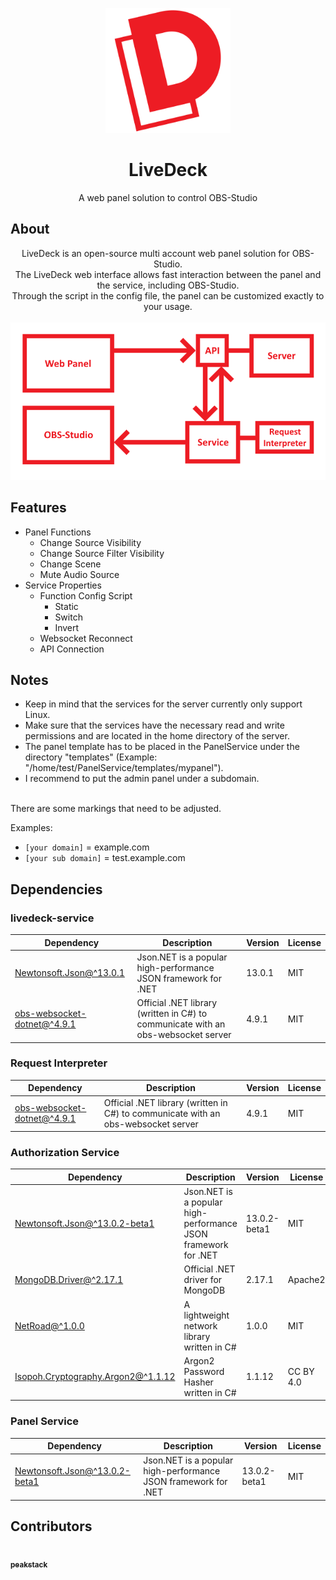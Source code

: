 <p align="center">
  <img width="200" src="logo_ld_livedeck_1.png">
</p>

<h1 align="center">LiveDeck</h1>

<p align="center">
  A web panel solution to control OBS-Studio
</p>

## About
<p align="center">
  LiveDeck is an open-source multi account web panel solution for OBS-Studio.<br />
  The LiveDeck web interface allows fast interaction between the panel and the service, including OBS-Studio.<br />
  Through the script in the config file, the panel can be customized exactly to your usage.<br /><br />
  <img src="ld_function.png">
</p>

 
## Features
 - Panel Functions
   - Change Source Visibility
   - Change Source Filter Visibility
   - Change Scene
   - Mute Audio Source
 - Service Properties
   - Function Config Script
     - Static
     - Switch
     - Invert
   - Websocket Reconnect
   - API Connection

## Notes
- Keep in mind that the services for the server currently only support Linux.
- Make sure that the services have the necessary read and write permissions and are located in the home directory of the server.
- The panel template has to be placed in the PanelService under the directory "templates" (Example: "/home/test/PanelService/templates/mypanel").
- I recommend to put the admin panel under a subdomain.

<br />
There are some markings that need to be adjusted.

Examples: <br />
- `[your domain]` = example.com <br />
- `[your sub domain]` = test.example.com <br />

## Dependencies

### livedeck-service

| **Dependency** | **Description** | **Version** | **License**
| -------------- | --------------- | ----------- | -----------
 | [Newtonsoft.Json@^13.0.1](https://www.nuget.org/packages/Newtonsoft.Json) | Json.NET is a popular high-performance JSON framework for .NET| 13.0.1 | MIT
 | [obs-websocket-dotnet@^4.9.1](https://www.nuget.org/packages/obs-websocket-dotnet) | Official .NET library (written in C#) to communicate with an obs-websocket server| 4.9.1 | MIT

### Request Interpreter

| **Dependency** | **Description** | **Version** | **License**
| -------------- | --------------- | ----------- | -----------
 | [obs-websocket-dotnet@^4.9.1](https://www.nuget.org/packages/obs-websocket-dotnet) | Official .NET library (written in C#) to communicate with an obs-websocket server| 4.9.1 | MIT

### Authorization Service

| **Dependency** | **Description** | **Version** | **License**
| -------------- | --------------- | ----------- | -----------
 | [Newtonsoft.Json@^13.0.2-beta1](https://www.nuget.org/packages/Newtonsoft.Json) | Json.NET is a popular high-performance JSON framework for .NET| 13.0.2-beta1 | MIT
 | [MongoDB.Driver@^2.17.1](https://www.nuget.org/packages/MongoDB.Driver) | Official .NET driver for MongoDB| 2.17.1 | Apache2
 | [NetRoad@^1.0.0](https://www.nuget.org/packages/NetRoad) | A lightweight network library written in C#| 1.0.0 | MIT
 | [Isopoh.Cryptography.Argon2@^1.1.12](https://www.nuget.org/packages/Isopoh.Cryptography.Argon2) | Argon2 Password Hasher written in C#| 1.1.12 | CC BY 4.0

### Panel Service

| **Dependency** | **Description** | **Version** | **License**
| -------------- | --------------- | ----------- | -----------
 | [Newtonsoft.Json@^13.0.2-beta1](https://www.nuget.org/packages/Newtonsoft.Json) | Json.NET is a popular high-performance JSON framework for .NET| 13.0.2-beta1 | MIT

## Contributors

<td align="center">
  <a href="https://github.com/peakstack">
    <img src="https://avatars.githubusercontent.com/u/43585195?size=128" width="100px;" alt=""/>
    <br />
    <sub>
      <b>peakstack</b>
    </sub>
  </a>
</td>
